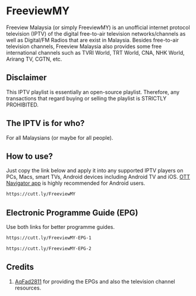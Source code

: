 # FreeviewMY

Freeview Malaysia (or simply FreeviewMY) is an unofficial internet protocol television (IPTV)
of the digital free-to-air television networks/channels as well as Digital/FM Radios
that are exist in Malaysia. Besides free-to-air television channels, Freeview Malaysia also 
provides some free international channels such as TVRI World, TRT World, CNA, NHK World, Arirang TV, CGTN, etc.

## Disclaimer

This IPTV playlist is essentially an open-source playlist. Therefore, any transactions that regard buying or selling the playlist is STRICTLY PROHIBITED.

## The IPTV is for who?

For all Malaysians (or maybe for all people).

## How to use?

Just copy the link below and apply it into any supported IPTV players on PCs, Macs, smart TVs, Android devices including Android TV and iOS.
[OTT Navigator app](https://ott-nav.com/) is highly recommended for Android users.

```bash
https://cutt.ly/FreeviewMY
```

## Electronic Programme Guide (EPG)

Use both links for better programme guides.

```bash
https://cutt.ly/FreeviewMY-EPG-1
```
```bash
https://cutt.ly/FreeviewMY-EPG-2
```

## Credits

1. [AqFad2811](https://github.com/AqFad2811/) for providing the EPGs and also the television channel resources.
